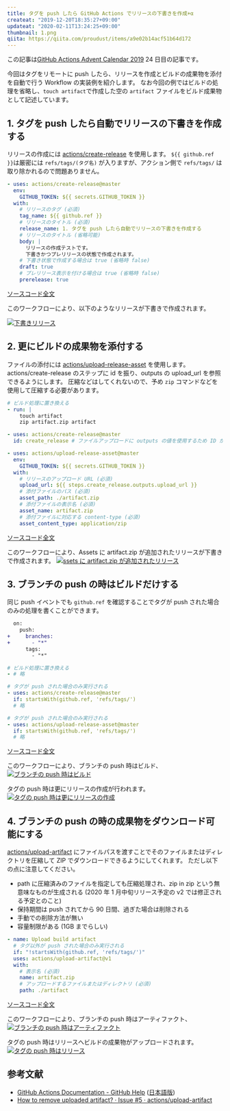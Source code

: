 ```yaml
---
title: タグを push したら GitHub Actions でリリースの下書きを作成+α
createat: "2019-12-20T18:35:27+09:00"
updateat: "2020-02-11T13:24:25+09:00"
thumbnail: 1.png
qiita: https://qiita.com/proudust/items/a9e02b14acf51b64d172
---
```


この記事は[GitHub Actions Advent Calendar 2019](https://qiita.com/advent-calendar/2019/github-actions) 24 日目の記事です。

今回はタグをリモートに push したら、リリースを作成とビルドの成果物を添付を自動で行う Workflow の実装例を紹介します。
なお今回の例ではビルドの処理を省略し、`touch artifact`で作成した空の `artifact` ファイルをビルド成果物として記述しています。

## 1. タグを push したら自動でリリースの下書きを作成する

リリースの作成には [actions/create-release](https://github.com/actions/create-release) を使用します。
`${{ github.ref }}`は厳密には `refs/tags/(タグ名)` が入りますが、アクション側で `refs/tags/` は取り除かれるので問題ありません。

``` yml
- uses: actions/create-release@master
  env:
    GITHUB_TOKEN: ${{ secrets.GITHUB_TOKEN }}
  with:
    # リリースのタグ (必須)
    tag_name: ${{ github.ref }}
    # リリースのタイトル (必須)
    release_name: 1. タグを push したら自動でリリースの下書きを作成する
    # リリースのタイトル (省略可能)
    body: |
      リリースの作成テストです。
      下書きかつプレリリースの状態で作成されます。
    # 下書き状態で作成する場合は true (省略時 false)
    draft: true
    # プレリリース表示を付ける場合は true (省略時 false)
    prerelease: true
```

[ソースコード全文](https://github.com/proudust/example-github-actions-release/blob/1/.github/workflows/release.yml)

このワークフローにより、以下のようなリリースが下書きで作成されます。

[![下書きリリース](1.png)](https://github.com/proudust/example-github-actions-release/releases/tag/1)

## 2. 更にビルドの成果物を添付する

ファイルの添付には [actions/upload-release-asset](https://github.com/actions/upload-release-asset) を使用します。
actions/create-release のステップに id を振り、outputs の upload_url を参照できるようにします。
圧縮などはしてくれないので、予め `zip` コマンドなどを使用して圧縮する必要があります。

``` yml
# ビルド処理に置き換える
- run: |
    touch artifact
    zip artifact.zip artifact

- uses: actions/create-release@master
  id: create_release # ファイルアップロードに outputs の値を使用するため ID が必要

- uses: actions/upload-release-asset@master
  env:
    GITHUB_TOKEN: ${{ secrets.GITHUB_TOKEN }}
  with:
    # リリースのアップロード URL (必須)
    upload_url: ${{ steps.create_release.outputs.upload_url }}
    # 添付ファイルのパス (必須)
    asset_path: ./artifact.zip
    # 添付ファイルの表示名 (必須)
    asset_name: artifact.zip
    # 添付ファイルに対応する content-type (必須)
    asset_content_type: application/zip
```

[ソースコード全文](https://github.com/proudust/example-github-actions-release/blob/2/.github/workflows/release.yml)

このワークフローにより、Assets に artifact.zip が追加されたリリースが下書きで作成されます。
[![ssets に artifact.zip が追加されたリリース](2.png)](https://github.com/proudust/example-github-actions-release/releases/tag/2)

## 3. ブランチの push の時はビルドだけする

同じ push イベントでも `github.ref` を確認することでタグが push された場合のみの処理を書くことができます。

``` diff
  on:
    push:
+     branches:
+       - "*"
      tags:
        - "*"
```

``` yml
# ビルド処理に置き換える
- # 略

# タグが push された場合のみ実行される
- uses: actions/create-release@master
  if: startsWith(github.ref, 'refs/tags/')
  # 略

# タグが push された場合のみ実行される
- uses: actions/upload-release-asset@master
  if: startsWith(github.ref, 'refs/tags/')
  # 略
```

[ソースコード全文](https://github.com/proudust/example-github-actions-release/blob/3/.github/workflows/release.yml)

このワークフローにより、ブランチの push 時はビルド、
[![ブランチの push 時はビルド](3-branch.png)](https://github.com/proudust/example-github-actions-release/runs/357799156)

タグの push 時は更にリリースの作成が行われます。
[![タグの push 時は更にリリースの作成](3-tag.png)](https://github.com/proudust/example-github-actions-release/runs/357801599)

## 4. ブランチの push の時の成果物をダウンロード可能にする

[actions/upload-artifact](https://github.com/actions/upload-artifact) にファイルパスを渡すことでそのファイルまたはディレクトリを圧縮して ZIP でダウンロードできるようにしてくれます。
ただし以下の点に注意してください。

- path に圧縮済みのファイルを指定しても圧縮処理され、zip in zip という無意味なものが生成される (2020 年 1 月中旬リリース予定の v2 では修正される予定とのこと)
- 保持期間は push されてから 90 日間、過ぎた場合は削除される
- 手動での削除方法が無い
- 容量制限がある (1GB までらしい)

``` yml
- name: Upload build artifact
  # タグ以外が push された場合のみ実行される
  if: "!startsWith(github.ref, 'refs/tags/')"
  uses: actions/upload-artifact@v1
  with:
    # 表示名 (必須)
    name: artifact.zip
    # アップロードするファイルまたはディレクトリ (必須)
    path: ./artifact
```

[ソースコード全文](https://github.com/proudust/example-github-actions-release/blob/4/.github/workflows/release.yml)

このワークフローにより、ブランチの push 時はアーティファクト、
[![ブランチの push 時はアーティファクト](4-branch.png)](https://github.com/proudust/example-github-actions-release/runs/357829379)

タグの push 時はリリースへビルドの成果物がアップロードされます。
[![タグの push 時はリリース](4-tag.png)](https://github.com/proudust/example-github-actions-release/runs/357830908)

## 参考文献

- [GitHub Actions Documentation - GitHub Help](https://help.github.com/en/actions) ([日本語版](https://help.github.com/ja/actions))
- [How to remove uploaded artifact? · Issue #5 · actions/upload-artifact](https://github.com/actions/upload-artifact/issues/5)
